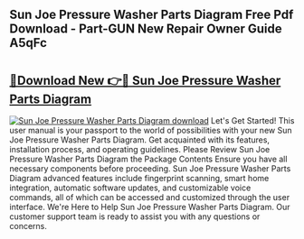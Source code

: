 ## Sun Joe Pressure Washer Parts Diagram Free Pdf Download - Part-GUN New Repair Owner Guide A5qFc

# <h2><a href="http://dfrhis6.blite.top/?on=Sun+Joe+Pressure+Washer+Parts+Diagram">🔗Download New 👉🔴 Sun Joe Pressure Washer Parts Diagram</a></h2>

[![Sun Joe Pressure Washer Parts Diagram download](https://i.imgur.com/lujVjoI.png)](http://dfrhis6.blite.top/?on=Sun+Joe+Pressure+Washer+Parts+Diagram)
Let's Get Started! This user manual is your passport to the world of possibilities with your new Sun Joe Pressure Washer Parts Diagram. Get acquainted with its features, installation process, and operating guidelines. Please Review Sun Joe Pressure Washer Parts Diagram the Package Contents Ensure you have all necessary components before proceeding. Sun Joe Pressure Washer Parts Diagram advanced features include fingerprint scanning, smart home integration, automatic software updates, and customizable voice commands, all of which can be accessed and customized through the user interface. We're Here to Help Sun Joe Pressure Washer Parts Diagram. Our customer support team is ready to assist you with any questions or concerns.
